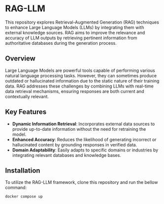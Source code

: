 # RAG-LLM

This repository explores Retrieval-Augmented Generation (RAG) techniques to enhance Large Language Models (LLMs) by integrating them with external knowledge sources. RAG aims to improve the relevance and accuracy of LLM outputs by retrieving pertinent information from authoritative databases during the generation process.

## Overview

Large Language Models are powerful tools capable of performing various natural language processing tasks. However, they can sometimes produce outdated or hallucinated information due to the static nature of their training data. RAG addresses these challenges by combining LLMs with real-time data retrieval mechanisms, ensuring responses are both current and contextually relevant.

## Key Features

- **Dynamic Information Retrieval**: Incorporates external data sources to provide up-to-date information without the need for retraining the model.
- **Enhanced Accuracy**: Reduces the likelihood of generating incorrect or hallucinated content by grounding responses in verified data.
- **Domain Adaptability**: Easily adapts to specific domains or industries by integrating relevant databases and knowledge bases.

## Installation

To utilize the RAG-LLM framework, clone this repository and run the bellow command:

```bash
docker compose up
